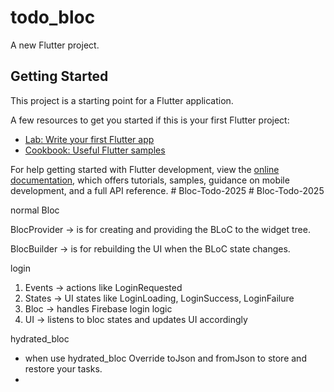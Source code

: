 # todo_bloc

A new Flutter project.

## Getting Started

This project is a starting point for a Flutter application.

A few resources to get you started if this is your first Flutter project:

- [Lab: Write your first Flutter app](https://docs.flutter.dev/get-started/codelab)
- [Cookbook: Useful Flutter samples](https://docs.flutter.dev/cookbook)

For help getting started with Flutter development, view the
[online documentation](https://docs.flutter.dev/), which offers tutorials,
samples, guidance on mobile development, and a full API reference.
#   B l o c - T o d o - 2 0 2 5 
 
 #   B l o c - T o d o - 2 0 2 5 
 
 


normal Bloc 

BlocProvider → is for creating and providing the BLoC to the widget tree.

BlocBuilder → is for rebuilding the UI when the BLoC state changes.



login
1. Events → actions like LoginRequested
2. States → UI states like LoginLoading, LoginSuccess, LoginFailure
3. Bloc → handles Firebase login logic
4. UI → listens to bloc states and updates UI accordingly


hydrated_bloc
   - when use hydrated_bloc Override toJson and fromJson to store and restore your tasks.
   -